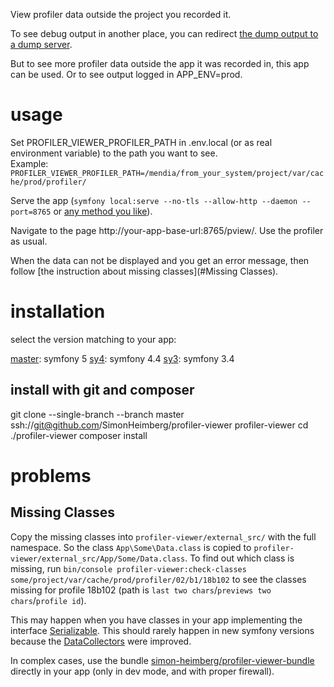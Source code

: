 View profiler data outside the project you recorded it.

To see debug output in another place, you can redirect [the dump output to a dump
server](https://symfony.com/doc/current/components/var_dumper.html#var-dumper-dump-server).

But to see more profiler data outside the app it was recorded in, this app can
be used. Or to see output logged in APP_ENV=prod.

# usage

Set PROFILER_VIEWER_PROFILER_PATH in .env.local (or as real environment
variable) to the path you want to see.  
Example: `PROFILER_VIEWER_PROFILER_PATH=/mendia/from_your_system/project/var/cache/prod/profiler/`

Serve the app (`symfony local:serve --no-tls --allow-http --daemon --port=8765`
or [any method you like](https://symfony.com/doc/current/setup/web_server_configuration.html)).

Navigate to the page http://your-app-base-url:8765/pview/. Use the profiler as usual.

When the data can not be displayed and you get an error message, then follow
[the instruction about missing classes](#Missing Classes).

# installation

select the version matching to your app:

[master](https://github.com/SimonHeimberg/profiler-viewer/tree/master): symfony 5
[sy4](https://github.com/SimonHeimberg/profiler-viewer/tree/sy4): symfony 4.4
[sy3](https://github.com/SimonHeimberg/profiler-viewer/tree/sy3): symfony 3.4

## install with git and composer

git clone --single-branch --branch master ssh://git@github.com/SimonHeimberg/profiler-viewer profiler-viewer
cd ./profiler-viewer
composer install

# problems
## Missing Classes
Copy the missing classes into `profiler-viewer/external_src/` with the full
namespace. So the class `App\Some\Data.class` is copied to
`profiler-viewer/external_src/App/Some/Data.class`. To find out which class is
missing, run `bin/console profiler-viewer:check-classes some/project/var/cache/prod/profiler/02/b1/18b102`
to see the classes missing for profile 18b102 (path is
`last two chars`/`previews two chars`/`profile id`).

This may happen when you have classes in your app implementing the interface
[Serializable](https://www.php.net/manual/de/class.serializable.php). This
should rarely happen in new symfony versions because the
[DataCollectors](https://github.com/symfony/symfony/blob/master/src/Symfony/Component/HttpKernel/DataCollector/DataCollector.php)
were improved.

In complex cases, use the bundle
[simon-heimberg/profiler-viewer-bundle](https://github.com/SimonHeimberg/profiler-viewer-bundle)
directly in your app (only in dev mode, and with proper firewall).
